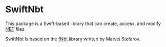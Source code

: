 # SwiftNbt

This package is a Swift-based library that can create, access, and modify [NBT](https://minecraft.gamepedia.com/NBT_format) files.

SwiftNbt is based on the [fNbt](https://github.com/mstefarov/fNbt) library written by Matvei Stefarov.
